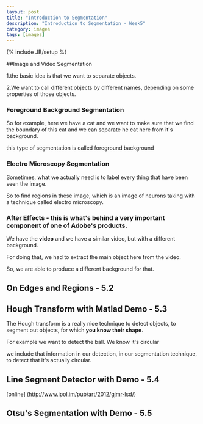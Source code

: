 ```yaml
---
layout: post
title: "Introduction to Segmentation"
description: "Introduction to Segmentation - Week5"
category: images
tags: [images]
---
```

{% include JB/setup %}

##Image and Video Segmentation

1.the basic idea is that we want to separate objects.

2.We want to call different objects by different names, depending on some properties of those objects.


### Foreground Background Segmentation

So for example, here we have a cat and we want to make sure that we find the boundary of this cat and we can separate he cat here from it's background.

this type of segmentation is called foreground background 

### Electro Microscopy Segmentation

Sometimes, what we actually need is to label every thing that have been seen the 
image.

So to find regions in these image, which is an image of neurons taking with a technique called electro microscopy.

### After Effects - this is what's behind a  very important component of one of Adobe's products.

We have the **video** and we have a similar video, but with a different background. 

For doing that, we had to extract the main object here from the video.

So, we are able to produce a different background for that.


## On Edges and Regions - 5.2

## Hough Transform with Matlad Demo - 5.3

The Hough transform is a really nice technique to detect objects, to segment out objects, for which **you know their shape**.

For example we want to detect the ball. We know it's circular

we include that information in our detection, in our segmentation technique, to detect that it's actually circular.

## Line Segment Detector with Demo - 5.4

[online] (http://www.ipol.im/pub/art/2012/gjmr-lsd/)

## Otsu's Segmentation with Demo - 5.5









